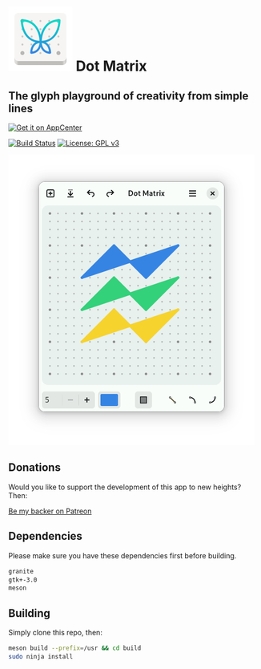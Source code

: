 # ![icon](data/icon.png) Dot Matrix

## The glyph playground of creativity from simple lines

[![Get it on AppCenter](https://appcenter.elementary.io/badge.svg)](https://appcenter.elementary.io/com.github.lainsce.dot-matrix)

[![Build Status](https://travis-ci.org/lainsce/dot-matrix.svg?branch=master)](https://travis-ci.org/lainsce/dot-matrix)
[![License: GPL v3](https://img.shields.io/badge/License-GPL%20v3-blue.svg)](http://www.gnu.org/licenses/gpl-3.0)

![Screenshot](data/shot.png)

## Donations

Would you like to support the development of this app to new heights? Then:

[Be my backer on Patreon](https://www.patreon.com/lainsce)

## Dependencies

Please make sure you have these dependencies first before building.

```bash
granite
gtk+-3.0
meson
```

## Building

Simply clone this repo, then:

```bash
meson build --prefix=/usr && cd build
sudo ninja install
```

